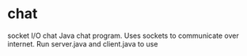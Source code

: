 # chat
socket I/O chat
Java chat program.
Uses sockets to communicate over internet.
Run server.java and client.java to use
